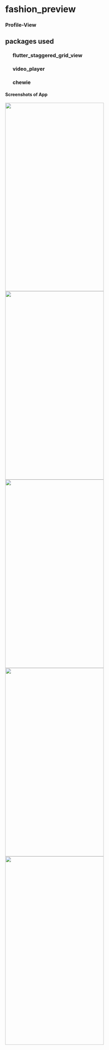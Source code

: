 # fashion_preview

<h3>Profile-View</h3>

<h2>packages used</h2>
<ul><h3>flutter_staggered_grid_view</h3></ul>
<ul><h3>video_player</h3></ul>
<ul><h3>chewie</h3></ul>

<h4>Screenshots of App</h4>

<img src="https://user-images.githubusercontent.com/47321390/128596053-ef25a075-34db-4746-8f8b-8646f96dfe40.png" width="315" height="600"><img src="https://user-images.githubusercontent.com/47321390/128596056-58c2ebc9-b533-4fc9-8091-51068292972a.png" width="315" height="600"><img src="https://user-images.githubusercontent.com/47321390/128596060-16a13962-8b3c-45d6-a081-812f81a36dea.png" width="315" height="600"><img src="https://user-images.githubusercontent.com/47321390/128596062-8b9125e7-543c-4ab6-84c7-9b531f177d98.png" width="315" height="600"><img src="https://user-images.githubusercontent.com/47321390/128596066-14eea022-8a5e-423f-bde3-c05895d53c58.png" width="315" height="600">


